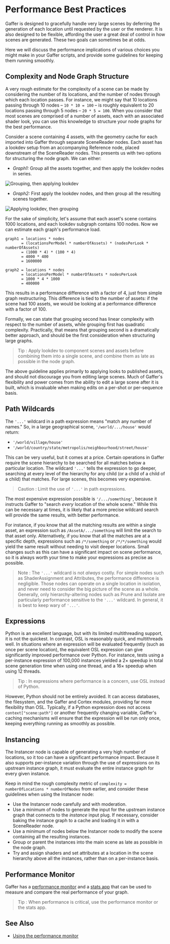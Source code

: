 # Performance Best Practices #

Gaffer is designed to gracefully handle very large scenes by deferring the generation of each location until requested by the user or the renderer. It is also designed to be flexible, affording the user a great deal of control in how scenes are generated. These two goals can sometimes be at odds. 

Here we will discuss the performance implications of various choices you might make in your Gaffer scripts, and provide some guidelines for keeping them running smoothly.


## Complexity and Node Graph Structure ##

A very rough estimate for the complexity of a scene can be made by considering the number of its locations, and the number of nodes through which each location passes. For instance, we might say that 10 locations passing through 10 nodes – `10 * 10 = 100` – is roughly equivalent to 20 locations passing through 5 nodes – `20 * 5 = 100`. When you consider that most scenes are comprised of a number of assets, each with an associated shader look, you can use this knowledge to structure your node graphs for the best performance.

Consider a scene containing 4 assets, with the geometry cache for each imported into Gaffer through separate SceneReader nodes. Each asset has a lookdev setup from an accompanying Reference node, placed downstream of the SceneReader nodes. This presents us with two options for structuring the node graph. We can either:

- _Graph1:_ Group all the assets together, and then apply the lookdev nodes in series.

![Grouping, then applying lookdev](images/graphEditorGroupFirst.png "Grouping, then applying lookdev")

- _Graph2:_ First apply the lookdev nodes, and then group all the resulting scenes together.

![Applying lookdev, then grouping](images/graphEditorGroupSecond.png "Applying lookdev, then grouping")

For the sake of simplicity, let's assume that each asset's scene contains 1000 locations, and each lookdev subgraph contains 100 nodes. Now we can estimate each graph's performance load.

```
graph1 = locations * nodes
       = (locationsPerModel * numberOfAssets) * (nodesPerLook * numberOfAssets)
       = (1000 * 4) * (100 * 4)
       = 4000 * 400
       = 1600000

graph2 = locations * nodes
       = locationsPerModel * numberOfAssets * nodesPerLook
       = 1000 * 4 * 1000
       = 400000
```

This results in a performance difference with a factor of 4, just from simple graph restructuring. This difference is tied to the number of assets: if the scene had 100 assets, we would be looking at a performance difference with a factor of 100.

Formally, we can state that grouping second has linear complexity with respect to the number of assets, while grouping first has quadratic complexity. Practically, that means that grouping second is a dramatically better approach, and should be the first consideration when structuring large graphs.

> Tip :
> Apply lookdev to component scenes and assets before combining them into a single scene, and combine them as late as possible in the node graph.

The above guideline applies primarily to applying looks to published assets, and should not discourage you from editing large scenes. Much of Gaffer's flexibility and power comes from the ability to edit a large scene after it is built, which is invaluable when making edits on a per-shot or per-sequence basis.


## Path Wildcards ##

The `'...'` wildcard in a path expression means "match any number of names." So, in a large geographical scene, `'/world/.../house'` would return:

- `'/world/village/house'`
- `'/world/country/state/metropolis/neighbourhood/street/house'`

This can be very useful, but it comes at a price. Certain operations in Gaffer require the scene hierarchy to be searched for all matches below a particular location. The wildcard `'...'` tells the expression to go deeper, searching at every level of the hierarchy for any child (or a child of a child of a child) that matches. For large scenes, this becomes very expensive.

> Caution :
> Limit the use of `'...'` in path expressions.

The most expensive expression possible is `'/.../something'`, because it instructs Gaffer to "search _every_ location of the whole scene." While this can be necessary at times, it is likely that a more precise wildcard search will provide the same results, with better performance. 

For instance, if you know that all the matching results are within a single asset, an expression such as `/AssetA/.../something` will limit the search to that asset only. Alternatively, if you know that all the matches are at a specific depth, expressions such as `/*/something` or `/*/*/something` would yield the same result without needing to visit deeper locations. Small changes such as this can have a significant impact on scene performance, so it is always worth your time to make your expressions as precise as possible.

> Note :
> The `'...'` wildcard is not _always_ costly. For simple nodes such as ShaderAssignment and Attributes, the performance difference is negligible. Those nodes can operate on a single location in isolation, and never need to consider the big picture of the scene as a whole. Generally, only hierarchy-altering nodes such as Prune and Isolate are particularly performance sensitive to the `'...'` wildcard. In general, it is best to keep wary of `'...'`.


## Expressions ##

Python is an excellent language, but with its limited multithreading support, it is not the quickest. In contrast, OSL is reasonably quick, and multithreads well. In situations where an expression will be evaluated frequently (such as once per scene location), the equivalent OSL expression can give significantly improved performance over Python. For instance, tests using a per-instance expression of 100,000 instances yielded a 2× speedup in total scene generation time when using one thread, and a 16× speedup when using 12 threads.

> Tip :
> In expressions where performance is a concern, use OSL instead of Python.

However, Python should not be entirely avoided. It can access databases, the filesystem, and the  Gaffer and Cortex modules, providing far more flexibility than OSL. Typically, if a Python expression does not access `context["scene:path"]` or another frequently changing variable, Gaffer's caching mechanisms will ensure that the expression will be run only once, keeping everything running as smoothly as possible.


## Instancing ##

The Instancer node is capable of generating a very high number of locations, so it too can have a significant performance impact. Because it also supports per-instance variation through the use of expressions on its upstream instance graph, it must evaluate the entire instance graph for every given instance.

Keep in mind the rough complexity metric of `complexity = numberOfLocations * numberOfNodes` from earlier, and consider these guidelines when using the Instancer node:

- Use the Instancer node carefully and with moderation.
- Use a minimum of nodes to generate the input for the upstream instance graph that connects to the _instance_ input plug. If necessary, consider baking the instance graph to a cache and loading it in with a SceneReader node.
- Use a minimum of nodes below the Instancer node to modify the scene containing all the resulting instances.
- Group or parent the instances into the main scene as late as possible in the node graph.
- Try and assign shaders and set attributes at a location in the scene hierarchy above all the instances, rather than on a per-instance basis.


## Performance Monitor ##

Gaffer has a [performance monitor](../UsingThePerformanceMonitor/index.md) and a [stats app](../../References/CommandLineReference/stats.md) that can be used to measure and compare the real performance of your graph.

> Tip :
> When performance is critical, use the performance monitor or the stats app.


## See Also ##

<!-- TODO: - [Multithreading](Multithreading/index.md) -->
<!-- TODO: - [Deferred execution](DeferredExecution/index.md) -->

- [Using the performance monitor](../UsingThePerformanceMonitor/index.md)
